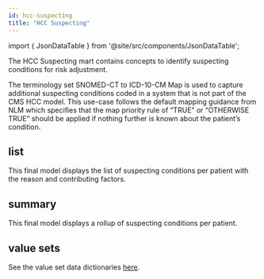 ```yaml
---
id: hcc-suspecting
title: "HCC Suspecting"
---
```


import { JsonDataTable } from '@site/src/components/JsonDataTable';

The HCC Suspecting mart contains concepts to identify suspecting conditions for 
risk adjustment. 

The terminology set SNOMED-CT to ICD-10-CM Map is used to capture additional 
suspecting conditions coded in a system that is not part of the CMS HCC model. 
This use-case follows the default mapping guidance from NLM which specifies 
that the map priority rule of “TRUE” or “OTHERWISE TRUE” should be applied if 
nothing further is known about the patient’s condition.

## list

This final model displays the list of suspecting conditions per patient with 
the reason and contributing factors.

<JsonDataTable  jsonPath="nodes.model\.the_tuva_project\.hcc_suspecting__list.columns" />

## summary

This final model displays a rollup of suspecting conditions per patient.

<JsonDataTable  jsonPath="nodes.model\.the_tuva_project\.hcc_suspecting__summary.columns" />

## value sets

See the value set data dictionaries [here](value-sets#hcc-suspecting).

